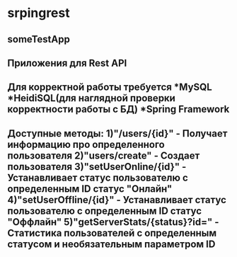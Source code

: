 # srpingrest
someTestApp
----------------------------------------------------------------------------------------
Приложения для Rest API
----------------------------------------------------------------------------------------
Для корректной работы требуется
*MySQL
*HeidiSQL(для наглядной проверки корректности работы с БД)
*Spring Framework
----------------------------------------------------------------------------------------
Доступные методы:
1)"/users/{id}" - Получает информацию про определенного пользователя
2)"users/create" - Создает пользователя
3)"setUserOnline/{id}" - Устанавливает статус пользователю с определенным ID статус "Онлайн"
4)"setUserOffline/{id}" - Устанавливает статус пользователю с определенным ID статус "Оффлайн"
5)"getServerStats/{status}?id=" - Статистика пользователей с определенным статусом и необязательным параметром ID
----------------------------------------------------------------------------------------
